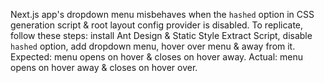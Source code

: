 Next.js app's dropdown menu misbehaves when the `hashed` option in CSS generation script & root layout config provider is disabled. To replicate, follow these steps: install Ant Design & Static Style Extract Script, disable `hashed` option, add dropdown menu, hover over menu & away from it. Expected: menu opens on hover & closes on hover away. Actual: menu opens on hover away & closes on hover over.
